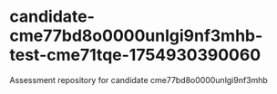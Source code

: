 # candidate-cme77bd8o0000unlgi9nf3mhb-test-cme71tqe-1754930390060
Assessment repository for candidate cme77bd8o0000unlgi9nf3mhb
